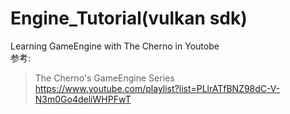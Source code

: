 # Engine_Tutorial(vulkan sdk)
Learning GameEngine with The Cherno in Youtobe  
参考:  
>The Cherno's GameEngine Series  
>https://www.youtube.com/playlist?list=PLlrATfBNZ98dC-V-N3m0Go4deliWHPFwT  
